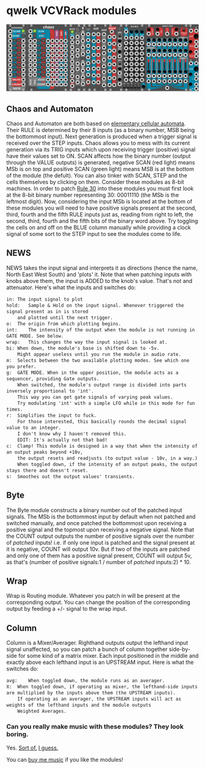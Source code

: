 # qwelk VCVRack modules

![Roster](/img/modules.png?raw=true "Qwelk Modules")

## Chaos and Automaton
Chaos and Automaton are both based on [elementary cellular automata](http://mathworld.wolfram.com/ElementaryCellularAutomaton.html).
Their RULE is determined by their 8 inputs (as a binary number, MSB being the bottommost input). Next generation is produced
when a trigger signal is received over the STEP inputs.
Chaos allows you to mess with its current generation via its TRIG inputs which upon receiving trigger (positive) signal have their values set to ON.
SCAN affects how the binary number (output through the VALUE outputs) is generated, negative SCAN (red light) means MSb is on top
and positive SCAN (green light) means MSB is at the bottom of the module (the defult).
You can also tinker with SCAN, STEP and the cells themselves by clicking on them. 
Consider these modules as 8-bit machines. In order to patch [Rule 30](http://www.wolframalpha.com/input/?i=rule+30) into these
modules you must first look at the 8-bit binary number representing 30: 00011110 (the MSb is the leftmost digit). Now, considering
the input MSb is located at the bottom of these modules you will need to have positive signals present at the second, third, fourth and the fifth
RULE inputs just as, reading from right to left, the second, third, fourth and the fifth bits of the binary word above.
Try toggling the cells on and off on the BLUE column manually while providing a clock signal of some sort to the STEP input to see the modules come to life.

## NEWS
NEWS takes the input signal and interprets it as directions (hence the name, North East West South) and 'plots' it.
Note that when patching inputs with knobs above them, the input is ADDED to the knob's value. That's not and attenuator.
Here's what the inputs and switches do:

	in:	The input signal to plot
	hold:	Sample & Hold on the input signal. Whenever triggered the signal present as in is stored
		and plotted until the next trigger.
	o:	The origin from which plotting begins. 
	int:	The intensity of the output when the module is not running in GATE MODE. See below.
	wrap:	This changes the way the input signal is looked at.
	bi:	When down, the module's base is shifted down to -5v.
		Might appear useless until you run the module in audio rate.
	m:	Selects between the two available plotting modes. See which one you prefer.
	g:	GATE MODE. When in the upper position, the module acts as a sequencer, providing Gate outputs.
		When switched, the module's output range is divided into parts inversely proportional to 'int'.
		This way you can get gate signals of varying peak values.
		Try modulating 'int' with a simple LFO while in this mode for fun times.
	r:	Simplifies the input to fuck.
		For those interested, this basically rounds the decimal signal value to an integer.
		I don't know why I haven't removed this. 
		EDIT: It's actually not that bad!
	c:	Clamp! This module is designed in a way that when the intensity of an output peaks beyond +10v,
		the output resets and readjusts (to output value - 10v, in a way.)
		When toggled down, if the intensity of an output peaks, the output stays there and doesn't reset.
	s:	Smoothes out the output values' transients.

## Byte
The Byte module constructs a binary number out of the patched input signals.
The MSb is the bottommost input by default when not patched and switched manually, and once patched the bottommost
upon receiving a positive signal and the topmost upon receiving a negative signal.
Note that the COUNT output outputs the number of positive signals over the number of _patched_ inputs! i.e. if only one input
is patched and the signal present at it is negative, COUNT will output 10v. But if two of the inputs are patched
and only one of them has a positive signal present, COUNT will output 5v, as that's (number of positive signals:1 / number of _patched_ inputs:2) * 10.

## Wrap
Wrap is Routing module. Whatever you patch in will be present at the corresponding output. You can change the position of the corresponding output by feeding a +/- signal to the wrap input.  

## Column
Column is a Mixer/Averager. Righthand outputs output the lefthand input signal unaffected, so you can patch a bunch of column together side-by-side for some kind of a matrix mixer. Each input positioned in the middle and exactly above each lefthand input is an UPSTREAM input. Here is what the switches do:

	avg:	When toggled down, the module runs as an averager. 
	X:	When toggled down, if operating as mixer, the lefthand-side inputs are multiplied by the inputs above them (the UPSTREAM inputs).
		If operating as an averager, the UPSTREAM inputs will act as weights of the lefthand inputs and the module outputs
		Weighted Averages.

### Can you really make music with these modules? They look boring.
Yes. [Sort of.](https://co-dependent.bandcamp.com/album/code147) [I guess.](https://parsa.bandcamp.com)

You can [buy me music](https://bandcamp.com/raincheque/wishlist) if you like the modules!
